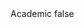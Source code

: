 <?xml version="1.0" encoding="UTF-8"?>
<CustomMetadata xmlns="http://soap.sforce.com/2006/04/metadata">
    <label>Academic</label>
    <protected>false</protected>
</CustomMetadata>
